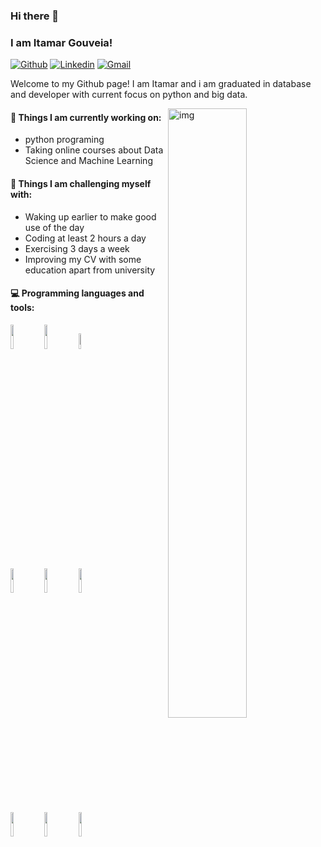 ### Hi there 👋 
### I am Itamar Gouveia!

[![Github](https://img.shields.io/badge/-Github-000?style=flat&logo=Github&logoColor=white)](https://github.com/itbgouveia)
[![Linkedin](https://img.shields.io/badge/-LinkedIn-blue?style=flat&logo=Linkedin&logoColor=white)](https://www.linkedin.com/in/froldanzafra/)
[![Gmail](https://img.shields.io/badge/-Gmail-c14438?style=flat&logo=Gmail&logoColor=white)](mailto:contato.itamargouveia@gmail.com)

Welcome to my Github page! I am Itamar and i am graduated in database and developer with current focus on python and big data.

<img align="right" alt="img" src="https://i.pinimg.com/564x/43/d9/6c/43d96cf0413eeb7c4eca055413545ade.jpg" width="50%" height="auto" />


#### 🌱 Things I am currently working on: 
- python programing  
- Taking online courses about Data Science and Machine Learning 


#### :muscle: Things I am challenging myself with:
- Waking up earlier to make good use of the day
- Coding at least 2 hours a day
- Exercising 3 days a week
- Improving my CV with some education apart from university

#### :computer: Programming languages and tools: 
<p>
	

<code><img width="10%" src="https://www.vectorlogo.zone/logos/java/java-ar21.svg"></code>
<code><img width="10%" src="https://i.pinimg.com/564x/1c/72/9a/1c729a00e123cee20637ee32f08df5fc.jpg"></code>
<code><img width="8%" src="https://www.vectorlogo.zone/logos/r-project/r-project-icon.svg"></code>
<br />
<code><img width="10%" src="https://www.vectorlogo.zone/logos/pocoo_flask/pocoo_flask-ar21.svg"></code>
<code><img width="10%" src="https://www.vectorlogo.zone/logos/mysql/mysql-ar21.svg"></code>
<code><img width="10%" src="https://www.vectorlogo.zone/logos/mongodb/mongodb-ar21.svg"></code>
<br />
<code><img width="10%" src="https://www.vectorlogo.zone/logos/apache_spark/apache_spark-ar21.svg"></code>
<code><img width="10%" src="https://www.vectorlogo.zone/logos/apache_hadoop/apache_hadoop-ar21.svg"></code>
<code><img width="10%" src="https://www.vectorlogo.zone/logos/git-scm/git-scm-ar21.svg"></code>
</p>


